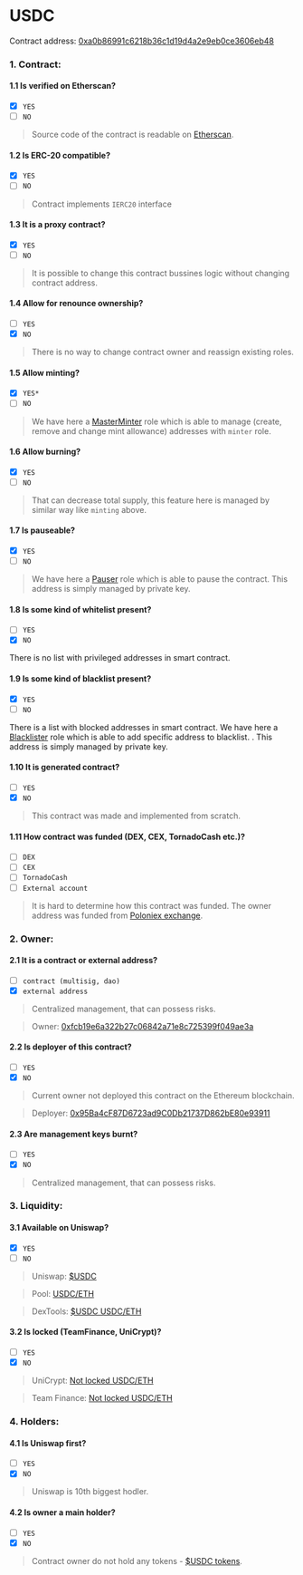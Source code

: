 USDC
===

Contract address: [0xa0b86991c6218b36c1d19d4a2e9eb0ce3606eb48](https://etherscan.io/address/0xa0b86991c6218b36c1d19d4a2e9eb0ce3606eb48)

### 1. Contract:

#### 1.1 Is verified on Etherscan?
  * [x] `YES`
  * [ ] `NO`

> Source code of the contract is readable on [Etherscan](https://etherscan.io/address/0xa0b86991c6218b36c1d19d4a2e9eb0ce3606eb48#code).

#### 1.2 Is ERC-20 compatible?
  * [x] `YES`
  * [ ] `NO`

> Contract implements `IERC20` interface

#### 1.3 It is a proxy contract?
  * [X] `YES`
  * [ ] `NO`
 
> It is possible to change this contract bussines logic without changing contract address.
  
#### 1.4 Allow for renounce ownership?
  * [ ] `YES`
  * [x] `NO`

> There is no way to change contract owner and reassign existing roles.
 
#### 1.5 Allow minting?
  * [x] `YES*`
  * [ ] `NO`

> We have here a [MasterMinter](https://etherscan.io/address/0xe982615d461dd5cd06575bbea87624fda4e3de17) role which is able to manage (create, remove and change mint allowance) addresses with `minter` role.

#### 1.6 Allow burning?
  * [x] `YES`
  * [ ] `NO`

> That can decrease total supply, this feature here is managed by similar way like `minting` above.

#### 1.7 Is pauseable?
  * [x] `YES`
  * [ ] `NO`

> We have here a [Pauser](https://etherscan.io/address/0xf0d160dec1749afaf5a831668093b1431f7c8527) role which is able to pause the contract. This address is simply managed by private key.

#### 1.8 Is some kind of whitelist present?
  * [ ] `YES`
  * [x] `NO`

There is no list with privileged addresses in smart contract.

#### 1.9 Is some kind of blacklist present?
  * [x] `YES`
  * [ ] `NO`

There is a list with blocked addresses in smart contract. We have here a [Blacklister](https://etherscan.io/address/0x5db0115f3b72d19cea34dd697cf412ff86dc7e1b) role which is able to add specific address to blacklist. . This address is simply managed by private key.

#### 1.10 It is generated contract?
  * [ ] `YES`
  * [x] `NO`

> This contract was made and implemented from scratch.
 
#### 1.11 How contract was funded (DEX, CEX, TornadoCash etc.)?
  * [ ] `DEX`
  * [ ] `CEX`
  * [ ] `TornadoCash`
  * [ ] `External account`

> It is hard to determine how this contract was funded. The owner address was funded from [Poloniex exchange](https://etherscan.io/tx/0xe0aba39d3b47c9328c72d71308092ca24c84414bac0187e97c2e758fbee95e6b).

### 2. Owner:

#### 2.1 It is a contract or external address?
  * [ ] `contract (multisig, dao)`
  * [x] `external address`

> Centralized management, that can possess risks.

> Owner: [0xfcb19e6a322b27c06842a71e8c725399f049ae3a](https://etherscan.io/address/0xfcb19e6a322b27c06842a71e8c725399f049ae3a)

#### 2.2 Is deployer of this contract?
  * [ ] `YES`
  * [x] `NO`

> Current owner not deployed this contract on the Ethereum blockchain.

> Deployer: [0x95Ba4cF87D6723ad9C0Db21737D862bE80e93911](https://etherscan.io/address/0x95Ba4cF87D6723ad9C0Db21737D862bE80e93911)

#### 2.3 Are management keys burnt?
  * [ ] `YES`
  * [x] `NO`

> Centralized management, that can possess risks.

### 3. Liquidity:

#### 3.1 Available on Uniswap?
  * [x] `YES`
  * [ ] `NO`

> Uniswap: [$USDC](https://info.uniswap.org/token/0xa0b86991c6218b36c1d19d4a2e9eb0ce3606eb48)

> Pool: [USDC/ETH](https://info.uniswap.org/pair/0xb4e16d0168e52d35cacd2c6185b44281ec28c9dc)

> DexTools: [$USDC USDC/ETH](https://www.dextools.io/app/uniswap/pair-explorer/0xb4e16d0168e52d35cacd2c6185b44281ec28c9dc)

#### 3.2 Is locked (TeamFinance, UniCrypt)?
  * [ ] `YES`
  * [x] `NO`

> UniCrypt: [Not locked USDC/ETH](https://app.unicrypt.network/amm/uni-v2/token/0xb4e16d0168e52d35cacd2c6185b44281ec28c9dc)

> Team Finance: [Not locked USDC/ETH](https://team.finance/view-coin/0xb4e16d0168e52d35cacd2c6185b44281ec28c9dc)

### 4. Holders:

#### 4.1 Is Uniswap first?
  * [ ] `YES`
  * [x] `NO`

> Uniswap is 10th biggest hodler.

#### 4.2 Is owner a main holder?
  * [ ] `YES`
  * [x] `NO`

> Contract owner do not hold any tokens - [$USDC tokens](https://etherscan.io/token/0xa0b86991c6218b36c1d19d4a2e9eb0ce3606eb48?a=0x95Ba4cF87D6723ad9C0Db21737D862bE80e93911).
